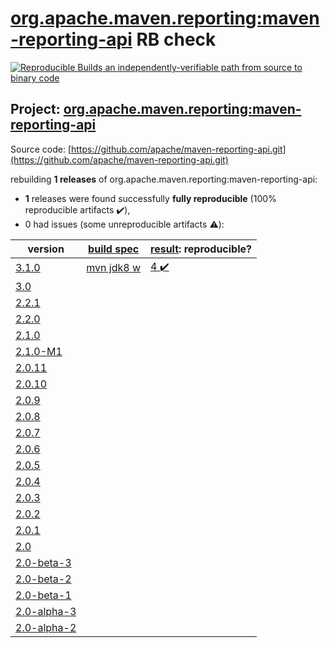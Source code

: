 [org.apache.maven.reporting:maven-reporting-api](https://search.maven.org/artifact/org.apache.maven.reporting/maven-reporting-api/) RB check
=======

[![Reproducible Builds](https://reproducible-builds.org/images/logos/rb.svg) an independently-verifiable path from source to binary code](https://reproducible-builds.org/)

## Project: [org.apache.maven.reporting:maven-reporting-api](https://search.maven.org/artifact/org.apache.maven.reporting/maven-reporting-api/)

Source code: [https://github.com/apache/maven-reporting-api.git](https://github.com/apache/maven-reporting-api.git)

rebuilding **1 releases** of org.apache.maven.reporting:maven-reporting-api:
- **1** releases were found successfully **fully reproducible** (100% reproducible artifacts :heavy_check_mark:),
- 0 had issues (some unreproducible artifacts :warning:):

| version | [build spec](BUILDSPEC.md) | [result](https://reproducible-builds.org/docs/jvm/): reproducible? |
| -- | --------- | ------ |
| [3.1.0](https://search.maven.org/artifact/org.apache.maven.reporting/maven-reporting-api/3.1.0/pom) | [mvn jdk8 w](maven-reporting-api-3.1.0.buildspec) | [4 :heavy_check_mark: ](maven-reporting-api-3.1.0.buildcompare) |
| [3.0](https://search.maven.org/artifact/org.apache.maven.reporting/maven-reporting-api/3.0/pom) | | |
| [2.2.1](https://search.maven.org/artifact/org.apache.maven.reporting/maven-reporting-api/2.2.1/pom) | | |
| [2.2.0](https://search.maven.org/artifact/org.apache.maven.reporting/maven-reporting-api/2.2.0/pom) | | |
| [2.1.0](https://search.maven.org/artifact/org.apache.maven.reporting/maven-reporting-api/2.1.0/pom) | | |
| [2.1.0-M1](https://search.maven.org/artifact/org.apache.maven.reporting/maven-reporting-api/2.1.0-M1/pom) | | |
| [2.0.11](https://search.maven.org/artifact/org.apache.maven.reporting/maven-reporting-api/2.0.11/pom) | | |
| [2.0.10](https://search.maven.org/artifact/org.apache.maven.reporting/maven-reporting-api/2.0.10/pom) | | |
| [2.0.9](https://search.maven.org/artifact/org.apache.maven.reporting/maven-reporting-api/2.0.9/pom) | | |
| [2.0.8](https://search.maven.org/artifact/org.apache.maven.reporting/maven-reporting-api/2.0.8/pom) | | |
| [2.0.7](https://search.maven.org/artifact/org.apache.maven.reporting/maven-reporting-api/2.0.7/pom) | | |
| [2.0.6](https://search.maven.org/artifact/org.apache.maven.reporting/maven-reporting-api/2.0.6/pom) | | |
| [2.0.5](https://search.maven.org/artifact/org.apache.maven.reporting/maven-reporting-api/2.0.5/pom) | | |
| [2.0.4](https://search.maven.org/artifact/org.apache.maven.reporting/maven-reporting-api/2.0.4/pom) | | |
| [2.0.3](https://search.maven.org/artifact/org.apache.maven.reporting/maven-reporting-api/2.0.3/pom) | | |
| [2.0.2](https://search.maven.org/artifact/org.apache.maven.reporting/maven-reporting-api/2.0.2/pom) | | |
| [2.0.1](https://search.maven.org/artifact/org.apache.maven.reporting/maven-reporting-api/2.0.1/pom) | | |
| [2.0](https://search.maven.org/artifact/org.apache.maven.reporting/maven-reporting-api/2.0/pom) | | |
| [2.0-beta-3](https://search.maven.org/artifact/org.apache.maven.reporting/maven-reporting-api/2.0-beta-3/pom) | | |
| [2.0-beta-2](https://search.maven.org/artifact/org.apache.maven.reporting/maven-reporting-api/2.0-beta-2/pom) | | |
| [2.0-beta-1](https://search.maven.org/artifact/org.apache.maven.reporting/maven-reporting-api/2.0-beta-1/pom) | | |
| [2.0-alpha-3](https://search.maven.org/artifact/org.apache.maven.reporting/maven-reporting-api/2.0-alpha-3/pom) | | |
| [2.0-alpha-2](https://search.maven.org/artifact/org.apache.maven.reporting/maven-reporting-api/2.0-alpha-2/pom) | | |
